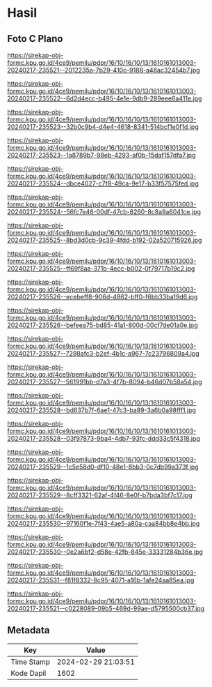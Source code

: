# Hasil

## Foto C Plano

https://sirekap-obj-formc.kpu.go.id/4ce9/pemilu/pdpr/16/10/16/10/13/1610161013003-20240217-235521--2012235a-7b29-410c-9188-a46ac32454b7.jpg

https://sirekap-obj-formc.kpu.go.id/4ce9/pemilu/pdpr/16/10/16/10/13/1610161013003-20240217-235522--6d2d4ecc-b495-4e1e-9db9-289eee6a411e.jpg

https://sirekap-obj-formc.kpu.go.id/4ce9/pemilu/pdpr/16/10/16/10/13/1610161013003-20240217-235523--32b0c9b4-d4e4-4618-8341-514bcf1e0f1d.jpg

https://sirekap-obj-formc.kpu.go.id/4ce9/pemilu/pdpr/16/10/16/10/13/1610161013003-20240217-235523--1a8789b7-98eb-4293-af0b-15daf157dfa7.jpg

https://sirekap-obj-formc.kpu.go.id/4ce9/pemilu/pdpr/16/10/16/10/13/1610161013003-20240217-235524--dbce4027-c7f8-49ca-9e17-b33f57575fed.jpg

https://sirekap-obj-formc.kpu.go.id/4ce9/pemilu/pdpr/16/10/16/10/13/1610161013003-20240217-235524--56fc7e48-00df-47cb-8260-8c8a9a6041ce.jpg

https://sirekap-obj-formc.kpu.go.id/4ce9/pemilu/pdpr/16/10/16/10/13/1610161013003-20240217-235525--8bd3d0cb-9c39-4fdd-b192-02a520715926.jpg

https://sirekap-obj-formc.kpu.go.id/4ce9/pemilu/pdpr/16/10/16/10/13/1610161013003-20240217-235525--ff69f8aa-371b-4ecc-b002-0f79717b19c2.jpg

https://sirekap-obj-formc.kpu.go.id/4ce9/pemilu/pdpr/16/10/16/10/13/1610161013003-20240217-235526--ecebeff8-906d-4862-bff0-f6bb33ba19d6.jpg

https://sirekap-obj-formc.kpu.go.id/4ce9/pemilu/pdpr/16/10/16/10/13/1610161013003-20240217-235526--befeea75-bd85-41a1-800d-00cf7de01a0e.jpg

https://sirekap-obj-formc.kpu.go.id/4ce9/pemilu/pdpr/16/10/16/10/13/1610161013003-20240217-235527--7298afc3-b2ef-4b1c-a967-7c23796809a4.jpg

https://sirekap-obj-formc.kpu.go.id/4ce9/pemilu/pdpr/16/10/16/10/13/1610161013003-20240217-235527--561991bb-d7a3-4f7b-8094-b46d07b58a54.jpg

https://sirekap-obj-formc.kpu.go.id/4ce9/pemilu/pdpr/16/10/16/10/13/1610161013003-20240217-235528--bd637b7f-6ae1-47c3-ba89-3a6b0a98fff1.jpg

https://sirekap-obj-formc.kpu.go.id/4ce9/pemilu/pdpr/16/10/16/10/13/1610161013003-20240217-235528--03f97873-9ba4-4db7-93fc-ddd33c5f4318.jpg

https://sirekap-obj-formc.kpu.go.id/4ce9/pemilu/pdpr/16/10/16/10/13/1610161013003-20240217-235529--1c5e58d0-df10-48e1-8bb3-0c7db99a373f.jpg

https://sirekap-obj-formc.kpu.go.id/4ce9/pemilu/pdpr/16/10/16/10/13/1610161013003-20240217-235529--8cff3321-62af-4f46-8e0f-b7bda3bf7c17.jpg

https://sirekap-obj-formc.kpu.go.id/4ce9/pemilu/pdpr/16/10/16/10/13/1610161013003-20240217-235530--97160f1e-7f43-4ae5-a80a-caa84bb8e4bb.jpg

https://sirekap-obj-formc.kpu.go.id/4ce9/pemilu/pdpr/16/10/16/10/13/1610161013003-20240217-235530--0e2a6bf2-d58e-42fb-845e-33331284b36e.jpg

https://sirekap-obj-formc.kpu.go.id/4ce9/pemilu/pdpr/16/10/16/10/13/1610161013003-20240217-235531--f81f8332-8c95-4071-a16b-1afe24aa85ea.jpg

https://sirekap-obj-formc.kpu.go.id/4ce9/pemilu/pdpr/16/10/16/10/13/1610161013003-20240217-235521--c0228089-09b5-469d-99ae-d5795500cb37.jpg


## Metadata

| Key        | Value               |
| ---------- | ------------------- |
| Time Stamp | 2024-02-29 21:03:51 |
| Kode Dapil | 1602                |



